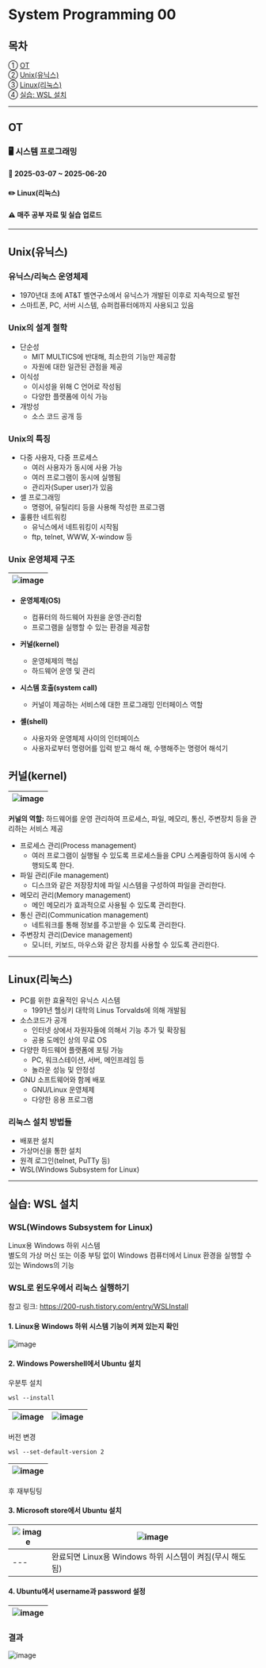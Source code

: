 # System Programming 00
## 목차
① [OT](#OT) </br>
② [Unix(유닉스)](#Unix유닉스) </br>
③ [Linux(리눅스)](#Linux리눅스) </br>
④ [실습: WSL 설치](#실습-WSL-설치)

--- 
## OT

### 🖥️ 시스템 프로그래밍
#### 📅 2025-03-07 ~ 2025-06-20
#### ✏️ Linux(리눅스)
#### ⚠️ 매주 공부 자료 및 실습 업로드

---
## Unix(유닉스)

### 유닉스/리눅스 운영체제
- 1970년대 초에 AT&T 벨연구소에서 유닉스가 개발된 이후로 지속적으로 발전
- 스마트폰, PC, 서버 시스템, 슈퍼컴퓨터에까지 사용되고 있음

### Unix의 설계 철학
- 단순성
  + MIT MULTICS에 반대해, 최소한의 기능만 제공함
  + 자원에 대한 일관된 관점을 제공
- 이식성
  + 이시성을 위해 C 언어로 작성됨
  + 다양한 플랫폼에 이식 가능
- 개방성
  + 소스 코드 공개 등

### Unix의 특징
- 다중 사용자, 다중 프로세스
  + 여러 사용자가 동시에 사용 가능
  + 여러 프로그램이 동시에 실행됨
  + 관리자(Super user)가 있음
- 셸 프로그래밍
  + 명령어, 유틸리티 등을 사용해 작성한 프로그램
- 훌륭한 네트워킹
  + 유닉스에서 네트워킹이 시작됨
  + ftp, telnet, WWW, X-window 등

### Unix 운영체제 구조

![image](https://github.com/user-attachments/assets/e6a94903-59b6-458d-9641-8befc7f3dea0) |
---|

- **운영체제(OS)**
  + 컴퓨터의 하드웨어 자원을 운영·관리함
  + 프로그램을 실행할 수 있는 환경을 제공함

- **커널(kernel)**
  + 운영체제의 핵심
  + 하드웨어 운영 및 관리
- **시스템 호출(system call)**
  + 커널이 제공하는 서비스에 대한 프로그래밍 인터페이스 역할
- **셸(shell)**
  + 사용자와 운영체제 사이의 인터페이스
  + 사용자로부터 명령어를 입력 받고 해석 해, 수행해주는 명령어 해석기

## 커널(kernel)

![image](https://github.com/user-attachments/assets/e29a6b9f-6ba2-4517-a4f7-8da8e2f75f16) |
---|

**커널의 역할:** 하드웨어를 운영 관리하여 프로세스, 파일, 메모리, 통신, 주변장치 등을 관리하는 서비스 제공
- 프로세스 관리(Process management)
  + 여러 프로그램이 실행될 수 있도록 프로세스들을 CPU 스케줄링하여 동시에 수행되도록 한다.
- 파일 관리(File management)
  + 디스크와 같은 저장장치에 파일 시스템을 구성하여 파일을 관리한다.
- 메모리 관리(Memory management)
  + 메인 메모리가 효과적으로 사용될 수 있도록 관리한다.
- 통신 관리(Communication management)
  + 네트워크를 통해 정보를 주고받을 수 있도록 관리한다.
- 주변장치 관리(Device management)
  + 모니터, 키보드, 마우스와 같은 장치를 사용할 수 있도록 관리한다.

---
## Linux(리눅스)
- PC를 위한 효율적인 유닉스 시스템
  + 1991년 헬싱키 대학의 Linus Torvalds에 의해 개발됨
- 소스코드가 공개
  + 인터넷 상에서 자원자들에 의해서 기능 추가 및 확장됨
  + 공용 도메인 상의 무료 OS
- 다양한 하드웨어 플랫폼에 포팅 가능
  + PC, 워크스테이션, 서버, 메인프레임 등
  + 놀라운 성능 및 안정성
- GNU 소프트웨어와 함께 배포
  + GNU/Linux 운영체제
  + 다양한 응용 프로그램

### 리눅스 설치 방법들
- 배포판 설치
- 가상머신을 통한 설치
- 원격 로그인(telnet, PuTTy 등)
- WSL(Windows Subsystem for Linux)

---
## 실습: WSL 설치

### WSL(Windows Subsystem for Linux)
Linux용 Windows 하위 시스템</br>
별도의 가상 머신 또는 이중 부팅 없이 Windows 컴퓨터에서 Linux 환경을 실행할 수 있는 Windows의 기능

### WSL로 윈도우에서 리눅스 실행하기
참고 링크: https://200-rush.tistory.com/entry/WSLInstall

#### 1. Linux용 Windows 하위 시스템 기능이 켜져 있는지 확인
![image](https://github.com/user-attachments/assets/61a3bdda-3cad-4e08-a1f1-af77bed3f9ac)

#### 2. Windows Powershell에서 Ubuntu 설치
우분투 설치
```
wsl --install
```

![image](https://github.com/user-attachments/assets/643fd450-4720-41e2-a097-c3b030b1b54f) | ![image](https://github.com/user-attachments/assets/d369397c-55ef-4001-9b11-f4d4f83adf66)
---|---|

버전 변경
```
wsl --set-default-version 2
```

![image](https://github.com/user-attachments/assets/17dd4c9f-4290-4390-adf8-2210f3134885) |
---|

후 재부팅팅

#### 3. Microsoft store에서 Ubuntu 설치

![image](https://github.com/user-attachments/assets/a37b57e8-d4c5-4118-b3b2-8c3632c9cb88)| ![image](https://github.com/user-attachments/assets/482a3971-f299-4fa5-9d23-552cda7b5a8b)
---| ---
---| 완료되면 Linux용 Windows 하위 시스템이 켜짐(무시 해도 됨)

#### 4. Ubuntu에서 username과 password 설정
![image](https://github.com/user-attachments/assets/6977438e-ec1c-4811-83a8-066838ea7c3d) |
---|

### 결과
![image](https://github.com/user-attachments/assets/a33b45d0-f76c-4186-9bca-2f0d33199f36)

